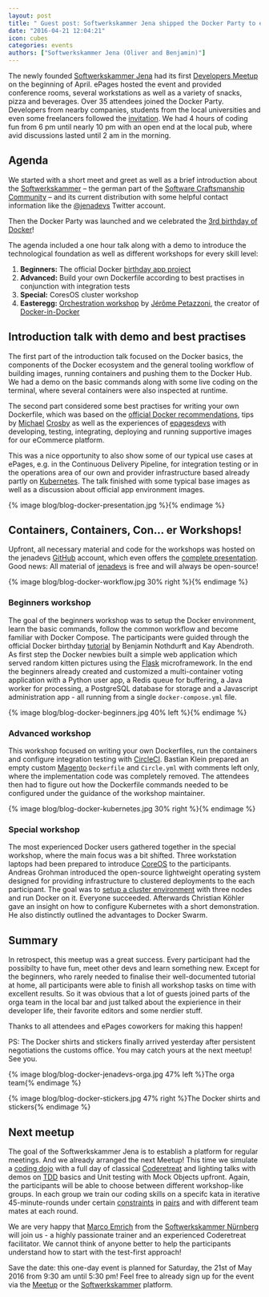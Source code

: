 ```yaml
---
layout: post
title: " Guest post: Softwerkskammer Jena shipped the Docker Party to ePages!"
date: "2016-04-21 12:04:21"
icon: cubes
categories: events
authors: ["Softwerkskammer Jena (Oliver and Benjamin)"]
---
```


The newly founded [Softwerkskammer Jena](https://www.softwerkskammer.org/groups/jena) had its first [Developers Meetup](www.meetup.com/jenadevs) on the beginning of April.
ePages hosted the event and provided conference rooms, several workstations as well as a variety of snacks, pizza and beverages. Over 35 attendees joined the Docker Party. Developers from nearby companies, students from the local universities and even some freelancers followed the [invitation](https://github.com/jenadevs/jenadevs-meetup-001-docker-party/blob/master/orga/Softwerkskammer_Jena_Developers_Meetup_001_Docker_Party.pdf). We had 4 hours of coding fun from 6 pm until nearly 10 pm with an open end at the local pub, where avid discussions lasted until 2 am in the morning.

## Agenda

We started with a short meet and greet as well as a brief introduction about the [Softwerkskammer](softwerkskammer.org) – the german part of the [Software Craftsmanship Community](http://manifesto.softwarecraftsmanship.org) – and its current distribution with some helpful contact information like the [@jenadevs](https://twitter.com/jenadevs) Twitter account.

Then the Docker Party was launched and we celebrated the [3rd birthday of Docker](https://www.docker.com/community/docker-birthday-3)!

The agenda included a one hour talk along with a demo to introduce the technological foundation as well as different workshops for every skill level:

  1. **Beginners:** The official Docker [birthday app project](https://github.com/jenadevs/docker-birthday-3)
  2. **Advanced:** Build your own Dockerfile according to best practises in conjunction with integration tests 
  3. **Special:** CoresOS cluster workshop
  4. **Easteregg:** [Orchestration workshop](https://github.com/jenadevs/orchestration-workshop) by [Jérôme Petazzoni](https://twitter.com/jpetazzo), the creator of [Docker-in-Docker](https://github.com/jpetazzo/dind) 

## Introduction talk with demo and best practises

The first part of the introduction talk focused on the Docker basics, the components of the Docker ecosystem and the general tooling workflow of building images, running containers and pushing them to the Docker Hub.
We had a demo on the basic commands along with some live coding on the terminal, where several containers were also inspected at runtime.

The second part considered some best practises for writing your own Dockerfile, which was based on the [official Docker recommendations](https://docs.docker.com/engine/userguide/eng-image/dockerfile_best-practices), tips by [Michael](http://crosbymichael.com/dockerfile-best-practices.html) [Crosby](http://crosbymichael.com/dockerfile-best-practices-take-2.html) as well as the experiences of [epagesdevs](http://twitter.com/epagesdevs) with developing, testing, integrating, deploying and running supportive images for our eCommerce platform.

This was a nice opportunity to also show some of our typical use cases at ePages, e.g. in the Continuous Delivery Pipeline, for integration testing or in the operations area of our own and provider infrastructure based already partly on [Kubernetes](http://kubernetes.io).
The talk finished with some typical base images as well as a discussion about official app environment images.

{% image blog/blog-docker-presentation.jpg %}{% endimage %}

## Containers, Containers, Con... er Workshops!

Upfront, all necessary material and code for the workshops was hosted on the jenadevs [GitHub](https://github.com/jenadevs) account, which even offers the [complete presentation](https://github.com/jenadevs/jenadevs-meetup-001-docker-party).
Good news: All material of [jenadevs](https://github.com/jenadevs) is free and will always be open-source!

{% image blog/blog-docker-workflow.jpg 30% right %}{% endimage %}

### Beginners workshop

The goal of the beginners workshop was to setup the Docker environment, learn the basic commands, follow the common workflow and become familiar with Docker Compose. The participants were guided through the official Docker birthday [tutorial](https://github.com/jenadevs/docker-birthday-3/blob/master/tutorial.md) by Benjamin Nothdurft and Kay Abendroth.
As first step the Docker newbies built a simple web application which served random kitten pictures using the [Flask](http://flask.pocoo.org) microframework. In the end the beginners already created and customized a multi-container voting application with a Python user app, a Redis queue for buffering, a Java worker for processing, a PostgreSQL database for storage and a Javascript administration app - all running from a single `docker-compose.yml` file.

{% image blog/blog-docker-beginners.jpg 40% left %}{% endimage %}

### Advanced workshop

This workshop focused on writing your own Dockerfiles, run the containers and configure integration testing with [CircleCI](https://circleci.com). Bastian Klein prepared an empty custom [Magento](https://magento.com) `Dockerfile` and `Circle.yml` with comments left only, where the implementation code was completely removed.
The attendees then had to figure out how the Dockerfile commands needed to be configured under the guidance of the workshop maintainer.

{% image blog/blog-docker-kubernetes.jpg 30% right %}{% endimage %}

### Special workshop

The most experienced Docker users gathered together in the special workshop, where the main focus was a bit shifted. Three workstation laptops had been prepared to introduce [CoreOS](https://coreos.com) to the participants. 
Andreas Grohman introduced the open-source lightweight operating system designed for providing infrastructure to clustered deployments to the each participant. 
The goal was to [setup a cluster environment](https://developer.epages.com/blog/2016/01/19/setup-a-coreos-cluster.html#why-use-coreos) with three nodes and run Docker on it.
Everyone succeeded.
Afterwards Christian Köhler gave an insight on how to configure Kubernetes with a short demonstration. He also distinctly outlined the advantages to Docker Swarm.

## Summary 

In retrospect, this meetup was a great success. Every participant had the possibilty to have fun, meet other devs and learn something new.
Except for the beginners, who rarely needed to finalise their well-documented tutorial at home, all participants were able to finish all workshop tasks on time with excellent results. So it was obvious that a lot of guests joined parts of the orga team in the local bar and just talked about the expierience in their developer life, their favorite editors and some nerdier stuff.

Thanks to all attendees and ePages coworkers for making this happen!

PS: The Docker shirts and stickers finally arrived yesterday after persistent negotiations the customs office. You may catch yours at the next meetup! See you.

{% image blog/blog-docker-jenadevs-orga.jpg 47% left %}The orga team{% endimage %}

{% image blog/blog-docker-stickers.jpg 47% right %}The Docker shirts and stickers{% endimage %}

## Next meetup

The goal of the Softwerkskammer Jena is to establish a platform for regular meetings.
And we already arranged the next Meetup!
This time we simulate a [coding dojo](http://codingdojo.org) with a full day of classical [Coderetreat](http://coderetreat.org) and lighting talks with demos on [TDD](https://en.wikipedia.org/wiki/Test-driven_development) basics and Unit testing with Mock Objects upfront.
Again, the participants will be able to choose between different workshop-like groups.
In each group we train our coding skills on a specifc kata in iterative 45-minute-rounds under certain [constraints](http://coderetreat.org/facilitating/activity-catalog) in [pairs](https://en.wikipedia.org/wiki/Pair_programming) and with different team mates at each round.

We are very happy that [Marco Emrich](https://twitter.com/marcoemrich) from the [Softwerkskammer Nürnberg](https://www.softwerkskammer.org/groups/nuernberg) will join us - a highly passionate trainer and an experienced Coderetreat facilitator. We cannot think of anyone better to help the participants understand how to start with the test-first approach!

Save the date: this one-day event is planned for Saturday, the 21st of May 2016 from 9:30 am until 5:30 pm! Feel free to already sign up for the event via the [Meetup](http://www.meetup.com/jenadevs) or the [Softwerkskammer](https://www.softwerkskammer.org/groups/jena) platform.


